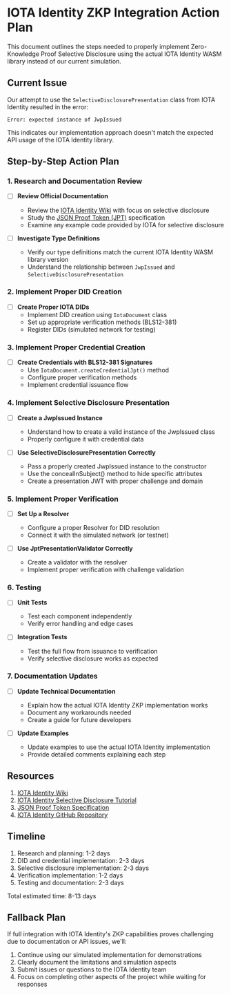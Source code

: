 # IOTA Identity ZKP Integration Action Plan

This document outlines the steps needed to properly implement Zero-Knowledge Proof Selective Disclosure using the actual IOTA Identity WASM library instead of our current simulation.

## Current Issue

Our attempt to use the `SelectiveDisclosurePresentation` class from IOTA Identity resulted in the error:

```
Error: expected instance of JwpIssued
```

This indicates our implementation approach doesn't match the expected API usage of the IOTA Identity library.

## Step-by-Step Action Plan

### 1. Research and Documentation Review

-   [ ] **Review Official Documentation**

    -   Review the [IOTA Identity Wiki](https://wiki.iota.org/identity/welcome/) with focus on selective disclosure
    -   Study the [JSON Proof Token (JPT)](https://wiki.iota.org/identity/specifications/json-web-proof/) specification
    -   Examine any example code provided by IOTA for selective disclosure

-   [ ] **Investigate Type Definitions**
    -   Verify our type definitions match the current IOTA Identity WASM library version
    -   Understand the relationship between `JwpIssued` and `SelectiveDisclosurePresentation`

### 2. Implement Proper DID Creation

-   [ ] **Create Proper IOTA DIDs**
    -   Implement DID creation using `IotaDocument` class
    -   Set up appropriate verification methods (BLS12-381)
    -   Register DIDs (simulated network for testing)

### 3. Implement Proper Credential Creation

-   [ ] **Create Credentials with BLS12-381 Signatures**
    -   Use `IotaDocument.createCredentialJpt()` method
    -   Configure proper verification methods
    -   Implement credential issuance flow

### 4. Implement Selective Disclosure Presentation

-   [ ] **Create a JwpIssued Instance**

    -   Understand how to create a valid instance of the JwpIssued class
    -   Properly configure it with credential data

-   [ ] **Use SelectiveDisclosurePresentation Correctly**
    -   Pass a properly created JwpIssued instance to the constructor
    -   Use the concealInSubject() method to hide specific attributes
    -   Create a presentation JWT with proper challenge and domain

### 5. Implement Proper Verification

-   [ ] **Set Up a Resolver**

    -   Configure a proper Resolver for DID resolution
    -   Connect it with the simulated network (or testnet)

-   [ ] **Use JptPresentationValidator Correctly**
    -   Create a validator with the resolver
    -   Implement proper verification with challenge validation

### 6. Testing

-   [ ] **Unit Tests**

    -   Test each component independently
    -   Verify error handling and edge cases

-   [ ] **Integration Tests**
    -   Test the full flow from issuance to verification
    -   Verify selective disclosure works as expected

### 7. Documentation Updates

-   [ ] **Update Technical Documentation**

    -   Explain how the actual IOTA Identity ZKP implementation works
    -   Document any workarounds needed
    -   Create a guide for future developers

-   [ ] **Update Examples**
    -   Update examples to use the actual IOTA Identity implementation
    -   Provide detailed comments explaining each step

## Resources

1. [IOTA Identity Wiki](https://wiki.iota.org/identity/welcome/)
2. [IOTA Identity Selective Disclosure Tutorial](https://wiki.iota.org/identity/tutorials/selective-disclosure/)
3. [JSON Proof Token Specification](https://wiki.iota.org/identity/specifications/json-web-proof/)
4. [IOTA Identity GitHub Repository](https://github.com/iotaledger/identity.rs)

## Timeline

1. Research and planning: 1-2 days
2. DID and credential implementation: 2-3 days
3. Selective disclosure implementation: 2-3 days
4. Verification implementation: 1-2 days
5. Testing and documentation: 2-3 days

Total estimated time: 8-13 days

## Fallback Plan

If full integration with IOTA Identity's ZKP capabilities proves challenging due to documentation or API issues, we'll:

1. Continue using our simulated implementation for demonstrations
2. Clearly document the limitations and simulation aspects
3. Submit issues or questions to the IOTA Identity team
4. Focus on completing other aspects of the project while waiting for responses
